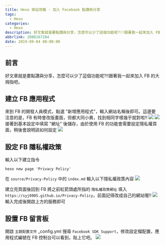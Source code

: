 ```yaml
---
title: Hexo 架站攻略 - 加入 Facebook 點讚與分享
tags:
  - Hexo
categories:
  - Hexo
description: 好文章就是要點讚與分享，怎麼可以少了這個功能呢?!!跟著我一起來加入 FB 的大拇指吧。
abbrlink: 2088167264
date: 2019-09-04 00:00:00
---
```


## 前言
好文章就是要點讚與分享，怎麼可以少了這個功能呢?!!跟著我一起來加入 FB 的大拇指吧。
<!-- more -->
## 建立 FB 應用程式
來到 FB 的開發人員模式，點選 "新增應用程式"，輸入網站名稱後即可。這邊要注意的是，FB 有時會改版畫面，但都大同小異，找到相同字樣幾乎就對啦!!
![](https://i.imgur.com/JBnCc7q.png)
![](https://i.imgur.com/3GwvhBS.png)
接著到基本設定中填寫 "網址" 後儲存，由於使用 FB 的功能會需要設定隱私權頁面，稍後會說明該如何設定
![](https://i.imgur.com/GlSv2TF.png)

## 設定 FB 隱私權政策
輸入以下建立指令
```
hexo new page 'Privacy Policy'
```
在 `source/Privacy-Policy` 中的 `index.md` 輸入以下隱私權政策內容
![](https://i.imgur.com/4gisExJ.png)

建立完頁面後回到 FB 將之前紅箭頭處所指的 `隱私權政策網址` 填入 `https://syj0905.github.io/Privacy-Policy`，前面記得改成自己的網站喔!!
![](https://i.imgur.com/9yzawFD.png)
輸入完成後開啟上方的服務即可

## 設置 FB 留言板
開啟 `主題配置文件` _config.yml 搜尋 `Facebook SDK Support`，修改設定檔配置，應用程式編號在 FB 控制台可以看到，貼上它吧。
![](https://i.imgur.com/f5vReIp.png)